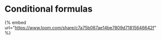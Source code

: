 # Conditional formulas

{% embed url="https://www.loom.com/share/c7a75b067ae14be7809d71815646642f" %}
